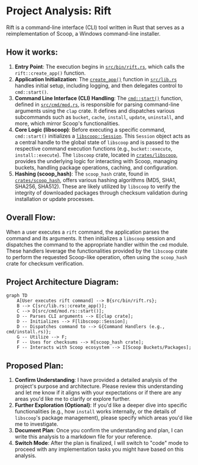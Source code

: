 # Project Analysis: Rift

Rift is a command-line interface (CLI) tool written in Rust that serves as a reimplementation of Scoop, a Windows command-line installer.

## How it works:

1.  **Entry Point**: The execution begins in [`src/bin/rift.rs`](src/bin/rift.rs:1), which calls the `rift::create_app()` function.
2.  **Application Initialization**: The [`create_app()`](src/lib.rs:34) function in [`src/lib.rs`](src/lib.rs:34) handles initial setup, including logging, and then delegates control to `cmd::start()`.
3.  **Command Line Interface (CLI) Handling**: The [`cmd::start()`](src/cmd/mod.rs:78) function, defined in [`src/cmd/mod.rs`](src/cmd/mod.rs:78), is responsible for parsing command-line arguments using the `clap` crate. It defines and dispatches various subcommands such as `bucket`, `cache`, `install`, `update`, `uninstall`, and more, which mirror Scoop's functionalities.
4.  **Core Logic (libscoop)**: Before executing a specific command, `cmd::start()` initializes a [`libscoop::Session`](crates/libscoop/src/lib.rs:23). This `Session` object acts as a central handle to the global state of `libscoop` and is passed to the respective command execution functions (e.g., `bucket::execute`, `install::execute`). The `libscoop` crate, located in [`crates/libscoop`](crates/libscoop/src/lib.rs), provides the underlying logic for interacting with Scoop, managing buckets, handling package operations, caching, and configuration.
5.  **Hashing (scoop_hash)**: The `scoop_hash` crate, found in [`crates/scoop_hash`](crates/scoop_hash/src/lib.rs), offers various hashing algorithms (MD5, SHA1, SHA256, SHA512). These are likely utilized by `libscoop` to verify the integrity of downloaded packages through checksum validation during installation or update processes.

## Overall Flow:

When a user executes a `rift` command, the application parses the command and its arguments. It then initializes a `libscoop` session and dispatches the command to the appropriate handler within the `cmd` module. These handlers leverage the functionalities provided by the `libscoop` crate to perform the requested Scoop-like operation, often using the `scoop_hash` crate for checksum verification.

## Project Architecture Diagram:

```mermaid
graph TD
    A[User executes rift command] --> B{src/bin/rift.rs};
    B --> C[src/lib.rs::create_app()];
    C --> D[src/cmd/mod.rs::start()];
    D -- Parses CLI arguments --> E[clap crate];
    D -- Initializes --> F[libscoop::Session];
    D -- Dispatches command to --> G{Command Handlers (e.g., cmd/install.rs)};
    G -- Utilize --> F;
    F -- Uses for checksums --> H[scoop_hash crate];
    F -- Interacts with Scoop ecosystem --> I[Scoop Buckets/Packages];
```

## Proposed Plan:

1.  **Confirm Understanding**: I have provided a detailed analysis of the project's purpose and architecture. Please review this understanding and let me know if it aligns with your expectations or if there are any areas you'd like me to clarify or explore further.
2.  **Further Exploration (Optional)**: If you'd like a deeper dive into specific functionalities (e.g., how `install` works internally, or the details of `libscoop`'s package management), please specify which areas you'd like me to investigate.
3.  **Document Plan**: Once you confirm the understanding and plan, I can write this analysis to a markdown file for your reference.
4.  **Switch Mode**: After the plan is finalized, I will switch to "code" mode to proceed with any implementation tasks you might have based on this analysis.
